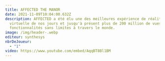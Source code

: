 ```yaml
---
title: AFFECTED THE MANOR
date: 2021-11-09T10:04:00.632Z
description: AFFECTED a été élu une des meilleures expérience de réalité
  virtuelle de nos jours et jusqu'à présent plus de 200 million de vues et des
  fonctionnalités sans limites à travers le monde.
image: /img/header-.webp
editeur: synthesys
nbrDeJoueur:
  - "1"
video: https://www.youtube.com/embed/AqqBT8Bl1BM
---
```

